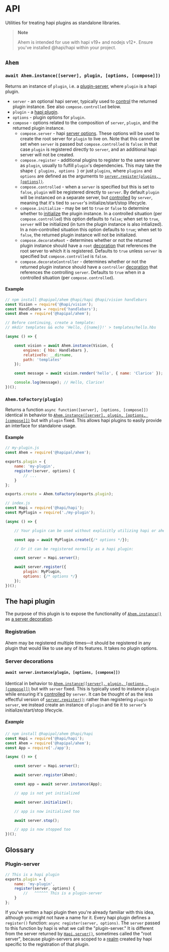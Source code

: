 # API

Utilities for treating hapi plugins as standalone libraries.

> **Note**
>
> Ahem is intended for use with hapi v19+ and nodejs v12+.  Ensure you've installed @hapi/hapi within your project.

## `Ahem`
### `await Ahem.instance([server], plugin, [options, [compose]])`

Returns an instance of `plugin`, i.e. a [plugin-server](#plugin-server), where `plugin` is a hapi plugin.

 - `server` - an optional hapi server, typically used to [control](https://hapi.dev/api/#-servercontrolserver) the returned plugin instance.  See also `compose.controlled` below.
 - `plugin` - a [hapi plugin](https://hapi.dev/api/#plugins).
 - `options` - plugin options for `plugin`.
 - `compose` - options related to the composition of `server`, `plugin`, and the returned plugin instance.
   - `compose.server` - hapi [server options](https://hapi.dev/api/#server.options).  These options will be used to create the root server for `plugin` to live on.  Note that this cannot be set when `server` is passed but `compose.controlled` is `false`: in that case `plugin` is registered directly to `server`, and an additional hapi server will not be created.
   - `compose.register` - additional plugins to register to the same server as `plugin`, usually to fulfill `plugin`'s dependencies.  This may take the shape `{ plugins, options }` or just `plugins`, where `plugins` and `options` are defined as the arguments to [`server.register(plugins, [options])`](https://hapi.dev/api/#-await-serverregisterplugins-options).
   - `compose.controlled` - when a `server` is specified but this is set to `false`, `plugin` will be registered directly to `server`.  By default `plugin` will be instanced on a separate server, but [controlled](https://hapi.dev/api/#-servercontrolserver) by `server`, meaning that it's tied to `server`'s initialize/start/stop lifecycle.
   - `compose.initialize` - may be set to `true` or `false` to determine whether to [initialize](https://hapi.dev/api/#-await-serverinitialize) the plugin instance.  In a controlled situation (per `compose.controlled`) this option defaults to `false`; when set to `true`, `server` will be initialized (in turn the plugin instance is also intialized).  In a non-controlled situation this option defaults to `true`; when set to `false`, the returned plugin instance will not be initialized.
   - `compose.decorateRoot` - determines whether or not the returned plugin instance should have a `root` [decoration](https://hapi.dev/api/#-serverdecoratetype-property-method-options) that references the root server to which it is registered.  Defaults to `true` unless `server` is specified but `compose.controlled` is `false`.
   - `compose.decorateController` - determines whether or not the returned plugin instance should have a `controller` [decoration](https://hapi.dev/api/#-serverdecoratetype-property-method-options) that references the controlling `server`.  Defaults to `true` when in a controlled situation (per `compose.controlled`).

#### Example

```js
// npm install @hapipal/ahem @hapi/hapi @hapi/vision handlebars
const Vision = require('@hapi/vision');
const Handlebars = require('handlebars');
const Ahem = require('@hapipal/ahem');

// Before continuing, create a template:
// mkdir templates && echo 'Hello, {{name}}!' > templates/hello.hbs

(async () => {

    const vision = await Ahem.instance(Vision, {
        engines: { hbs: Handlebars },
        relativeTo: __dirname,
        path: 'templates'
    });

    const message = await vision.render('hello', { name: 'Clarice' });

    console.log(message); // Hello, Clarice!
})();
```

### `Ahem.toFactory(plugin)`

Returns a function `async function([server], [options, [compose]])` identical in behavior to [`Ahem.instance([server], plugin, [options, [compose]])`](#await-aheminstanceserver-plugin-options-compose) but with `plugin` fixed.  This allows hapi plugins to easily provide an interface for standalone usage.

#### Example

```js
// my-plugin.js
const Ahem = require('@hapipal/ahem');

exports.plugin = {
    name: 'my-plugin',
    register(server, options) {
        // ...
    }
};

exports.create = Ahem.toFactory(exports.plugin);
```

```js
// index.js
const Hapi = require('@hapi/hapi');
const MyPlugin = require('./my-plugin');

(async () => {

    // Your plugin can be used without explicitly utilizing hapi or ahem:

    const app = await MyPlugin.create({/* options */});

    // Or it can be registered normally as a hapi plugin:

    const server = Hapi.server();

    await server.register({
        plugin: MyPlugin,
        options: {/* options */}
    });
})();
```

## The hapi plugin
The purpose of this plugin is to expose the functionality of [`Ahem.instance()`](#await-aheminstanceserver-plugin-options-compose) as [a server decoration](#await-serverinstanceplugin-options-compose).

### Registration
Ahem may be registered multiple times—it should be registered in any plugin that would like to use any of its features.  It takes no plugin options.

### Server decorations
#### `await server.instance(plugin, [options, [compose]])`
Identical in behavior to [`Ahem.instance([server], plugin, [options, [compose]])`](#await-aheminstanceserver-plugin-options-compose) but with `server` fixed.  This is typically used to instance `plugin` while ensuring it's [controlled](https://hapi.dev/api/#-servercontrolserver) by `server`.  It can be thought of as the less effectful version of [`server.register()`](https://hapi.dev/api/#server.register()): rather than registering `plugin` to `server`, we instead create an instance of `plugin` and tie it to `server`'s initialize/start/stop lifecycle.

##### Example

```js
// npm install @hapipal/ahem @hapi/hapi
const Hapi = require('@hapi/hapi');
const Ahem = require('@hapipal/ahem');
const App = require('./app');

(async () => {

    const server = Hapi.server();

    await server.register(Ahem);

    const app = await server.instance(App);

    // app is not yet initialized

    await server.initialize();

    // app is now initialized too

    await server.stop();

    // app is now stopped too
})();
```

## Glossary

### Plugin-server

```js
// This is a hapi plugin
exports.plugin = {
    name: 'my-plugin',
    register(server, options) {
        //   ^^^^^^ This is a plugin-server
    }
};
```

If you've written a hapi plugin then you're already familiar with this idea, although you might not have a name for it.  Every hapi plugin defines a `register()` function: `async register(server, options)`.  The `server` passed to this function by hapi is what we call the "plugin-server."  It is different from the server returned by [`Hapi.server()`](https://hapi.dev/api/#-serveroptions), sometimes called the "root server", because plugin-servers are scoped to a [realm](https://hapi.dev/api/#-serverrealm) created by hapi specific to the registration of that plugin.
